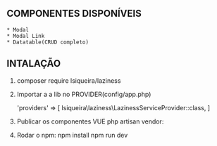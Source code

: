 ## COMPONENTES DISPONÍVEIS
    * Modal
    * Modal Link
    * Datatable(CRUD completo)


## INTALAÇÃO

1. composer require lsiqueira/laziness

2. Importar a a lib no PROVIDER(config/app.php)
   
    'providers' => [
        lsiqueira\laziness\LazinessServiceProvider::class,
    ]

3. Publicar os componentes VUE 
    php artisan vendor:
    
4. Rodar o npm:
    npm install
    npm run dev






